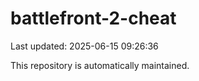 # battlefront-2-cheat

Last updated: 2025-06-15 09:26:36

This repository is automatically maintained.
